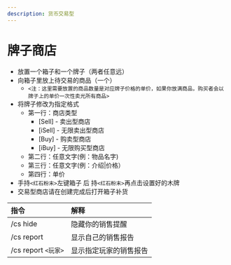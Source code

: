 ```yaml
---
description: 货币交易型
---
```


# 牌子商店

* 放置一个箱子和一个牌子（两者任意远）
* 向箱子里放上待交易的商品（一个）
  * `<注：这里需要放置的商品数量是对应牌子价格的单价，如果你放满商品，购买者会以牌子上的单价一次性卖光所有商品>`
* 将牌子修改为指定格式
  * 第一行：商店类型
    * \[Sell\]  -  卖出型商店
    * \[iSell\]  -  无限卖出型商店
    * \[Buy\]  -  购卖型商店
    * \[iBuy\]  -  无限购买型商店
  * 第二行：任意文字\(例：物品名字\)
  * 第三行：任意文字\(例：介绍\|价格）
  * 第四行：单价
* 手持`<红石粉末>`左键箱子 后 持`<红石粉末>`再点击设置好的木牌
* 交易型商店请在创建完成后打开箱子补货

| 指令 | 解释 |
| :--- | :--- |
| /cs hide | 隐藏你的销售提醒 |
| /cs report | 显示自己的销售报告 |
| /cs report `<玩家>` | 显示指定玩家的销售报告 |

